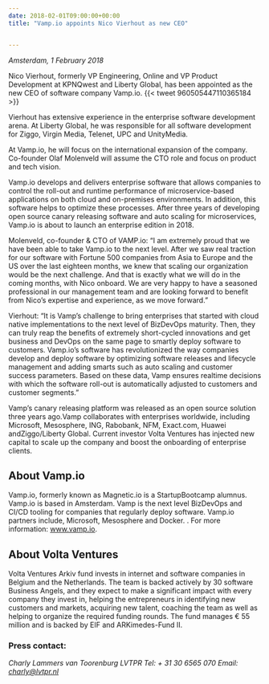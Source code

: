 ```yaml
---
date: 2018-02-01T09:00:00+00:00
title: "Vamp.io appoints Nico Vierhout as new CEO"


---
```

*Amsterdam, 1 February 2018*

Nico Vierhout, formerly VP Engineering, Online and VP Product
Development at KPNQwest and Liberty Global, has been appointed as
the new CEO of software company Vamp.io.
{{< tweet 960505447110365184 >}}

Vierhout has extensive experience in the
enterprise software development arena. At Liberty Global, he was
responsible for all software development for Ziggo, Virgin Media,
Telenet, UPC and UnityMedia.

<!--more-->

At Vamp.io, he will focus on the
international expansion of the company. Co-founder Olaf Molenveld
will assume the CTO role and focus on product and tech
vision.


Vamp.io develops and delivers enterprise
software that allows companies to control the roll-out and runtime
performance of microservice-based applications on both cloud and
on-premises environments. In addition, this software helps to
optimize these processes. After three years of developing open
source canary releasing software and auto scaling for
microservices, Vamp.io is about to launch an enterprise edition in
2018.


Molenveld, co-founder & CTO of
VAMP.io: “I am extremely proud that we have been able to take
Vamp.io to the next level. After we saw real traction for our
software with Fortune 500 companies from Asia to Europe and the US
over the last eighteen months, we knew that scaling our
organization would be the next challenge. And that is exactly what
we will do in the coming months, with Nico onboard. We are very
happy to have a seasoned professional in our management team and
are looking forward to benefit from Nico’s expertise and
experience, as we move forward.”


Vierhout: “It is Vamp’s challenge to
bring enterprises that started with cloud native implementations to
the next level of BizDevOps maturity. Then, they can truly reap the
benefits of extremely short-cycled innovations and get business and
DevOps on the same page to smartly deploy software to customers.
Vamp.io’s software has revolutionized the way companies develop and
deploy software by optimizing software releases and lifecycle
management and adding smarts such as auto scaling and customer
success parameters. Based on these data, Vamp ensures realtime
decisions with which the software roll-out is automatically
adjusted to customers and customer segments.”


Vamp’s canary releasing platform was
released as an open source solution three years ago.Vamp
collaborates with  enterprises worldwide, including Microsoft,
Mesosphere, ING, Rabobank, NFM, Exact.com, Huawei andZiggo/Liberty
Global. Current investor Volta Ventures has injected new capital to
scale up the company and boost the onboarding of enterprise
clients.


## About Vamp.io


Vamp.io, formerly known as Magnetic.io is
a StartupBootcamp alumnus. Vamp.io is based in Amsterdam. Vamp is
the next level BizDevOps and CI/CD tooling for companies that
regularly deploy software. Vamp.io partners include, Microsoft,
Mesosphere and Docker. . For more information:
www.vamp.io.


## About Volta Ventures


Volta Ventures Arkiv fund invests in
internet and software companies in Belgium and the Netherlands. The
team is backed actively by 30 software Business Angels, and they
expect to make a significant impact with every company they invest
in, helping the entrepreneurs in identifying new customers and
markets, acquiring new talent, coaching the team as well as helping
to organize the required funding rounds. The fund manages € 55
million and is backed by EIF and ARKimedes-Fund
II.


### Press contact:
*Charly Lammers van Toorenburg
LVTPR
Tel: + 31 30 6565 070
Email: charly@lvtpr.nl*
